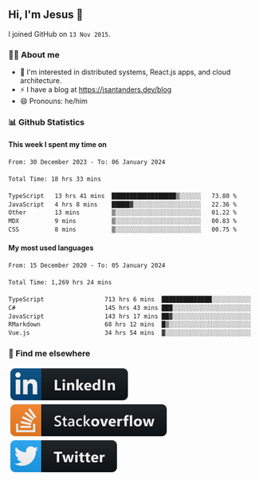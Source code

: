 ## Hi, I'm Jesus 👋

I joined GitHub on `13 Nov 2015`.

<!-- Talking about you -->

### 👨‍💻 About me

- 👦 I'm interested in distributed systems, React.js apps, and cloud architecture.
- ⚡️ I have a blog at <https://jsantanders.dev/blog>
- 😄 Pronouns: he/him

### 📊 Github Statistics

#### This week I spent my time on

<!--START_SECTION:weekly-->

```txt
From: 30 December 2023 - To: 06 January 2024

Total Time: 18 hrs 33 mins

TypeScript   13 hrs 41 mins  ██████████████████▒░░░░░░   73.80 %
JavaScript   4 hrs 8 mins    █████▓░░░░░░░░░░░░░░░░░░░   22.36 %
Other        13 mins         ▒░░░░░░░░░░░░░░░░░░░░░░░░   01.22 %
MDX          9 mins          ▒░░░░░░░░░░░░░░░░░░░░░░░░   00.83 %
CSS          8 mins          ▒░░░░░░░░░░░░░░░░░░░░░░░░   00.75 %
```

<!--END_SECTION:weekly-->

#### My most used languages

<!--START_SECTION:alltime-->

```txt
From: 15 December 2020 - To: 05 January 2024

Total Time: 1,269 hrs 24 mins

TypeScript                 713 hrs 6 mins  ██████████████░░░░░░░░░░░   56.18 %
C#                         145 hrs 43 mins ███░░░░░░░░░░░░░░░░░░░░░░   11.48 %
JavaScript                 143 hrs 17 mins ██▓░░░░░░░░░░░░░░░░░░░░░░   11.29 %
RMarkdown                  68 hrs 12 mins  █▒░░░░░░░░░░░░░░░░░░░░░░░   05.37 %
Vue.js                     34 hrs 54 mins  ▓░░░░░░░░░░░░░░░░░░░░░░░░   02.75 %
```

<!--END_SECTION:alltime-->

### 📢 Find me elsewhere

<p>
  <a target="_blank" href="https://linkedin.com/in/jsantanders">
    <img src="https://github.com/jsantanders/jsantanders/blob/master/img/linkedin.svg" alt="LinkedIn" style="vertical-align:top; margin:4px">
  </a>
  
  <a target="_blank" href="https://stackoverflow.com/users/7318331/jesus-santander">
    <img src="https://github.com/jsantanders/jsantanders/blob/master/img/stackoverflow.svg" alt="StackOverflow" style="vertical-align:top; margin:4px">
  </a>
  
  <a target="_blank" href="http://twitter.com/jsantanders">
    <img src="https://github.com/jsantanders/jsantanders/blob/master/img/twitter.svg" alt="Twitter" style="vertical-align:top; margin:4px">
  </a>
</p>
